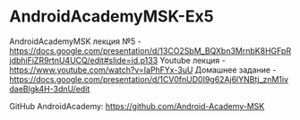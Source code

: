 # AndroidAcademyMSK-Ex5
AndroidAcademyMSK лекция №5 - https://docs.google.com/presentation/d/13CO2SbM_BQXbn3MrnbK8HGFpRjdbhiFiZR9rtnU4UCQ/edit#slide=id.p133
Youtube лекция - https://www.youtube.com/watch?v=IaPhFYx-3uU
Домашнее задание - https://docs.google.com/presentation/d/1CV0fnUD0I9g62Aj6lYNBtj_znM1ivdaeBlgk4H-3dnU/edit

GitHub AndroidAcademy:
https://github.com/Android-Academy-MSK

